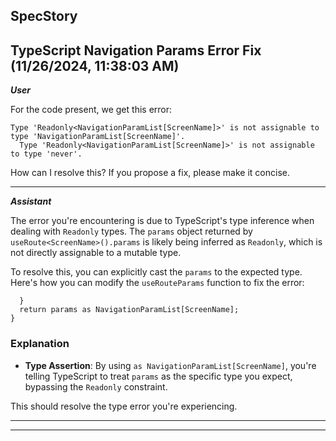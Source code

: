 ## SpecStory

## TypeScript Navigation Params Error Fix (11/26/2024, 11:38:03 AM)

_**User**_

For the code present, we get this error:
```
Type 'Readonly<NavigationParamList[ScreenName]>' is not assignable to type 'NavigationParamList[ScreenName]'.
  Type 'Readonly<NavigationParamList[ScreenName]>' is not assignable to type 'never'.
```
How can I resolve this? If you propose a fix, please make it concise.

---

_**Assistant**_

The error you're encountering is due to TypeScript's type inference when dealing with `Readonly` types. The `params` object returned by `useRoute<ScreenName>().params` is likely being inferred as `Readonly`, which is not directly assignable to a mutable type.

To resolve this, you can explicitly cast the `params` to the expected type. Here's how you can modify the `useRouteParams` function to fix the error:

```typescript:navigation/useNavigation.tsx
  }
  return params as NavigationParamList[ScreenName];
}
```

### Explanation

- **Type Assertion**: By using `as NavigationParamList[ScreenName]`, you're telling TypeScript to treat `params` as the specific type you expect, bypassing the `Readonly` constraint.

This should resolve the type error you're experiencing.

---



---

